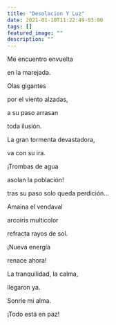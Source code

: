 ```yaml
---
title: "Desolacion Y Luz"
date: 2021-01-10T11:22:49-03:00
tags: []
featured_image: ""
description: ""
---
```

Me encuentro envuelta

en la marejada.

Olas gigantes

por el viento alzadas,

a su paso arrasan

toda ilusión.

La gran tormenta devastadora,

va con su ira.

¡Trombas de agua

asolan la población!

tras su paso solo queda perdición…

Amaina el vendaval

arcoíris multicolor

refracta rayos de sol.

¡Nueva energía

renace ahora!

La tranquilidad, la calma,

llegaron ya.

Sonríe mi alma.

¡Todo está en paz!